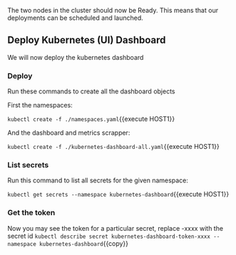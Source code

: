 The two nodes in the cluster should now be Ready. This means that our deployments can be scheduled and launched.

## Deploy Kubernetes (UI) Dashboard

We will now deploy the kubernetes dashboard

### Deploy

Run these commands to create all the dashboard objects

First the namespaces:

`kubectl create -f ./namespaces.yaml`{{execute HOST1}}

And the dashboard and metrics scrapper:

`kubectl create -f ./kubernetes-dashboard-all.yaml`{{execute HOST1}}

### List secrets

Run this command to list all secrets for the given namespace:

`kubectl get secrets --namespace kubernetes-dashboard`{{execute HOST1}}

### Get the token

Now you may see the token for a particular secret, replace -xxxx with the secret id
`kubectl describe secret kubernetes-dashboard-token-xxxx --namespace kubernetes-dashboard`{{copy}}

